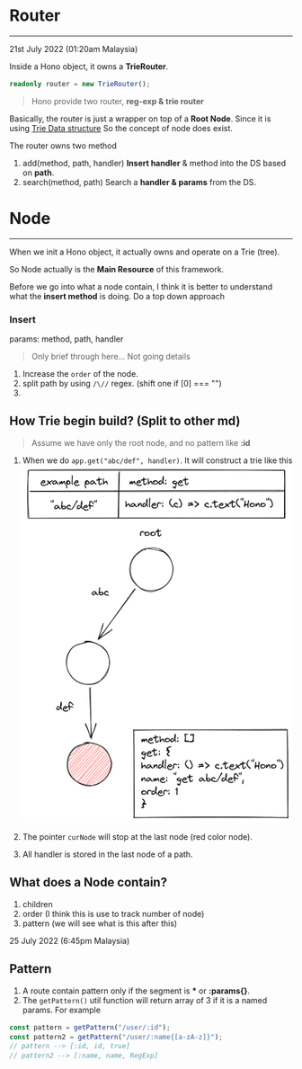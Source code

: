 # Router

---

21st July 2022 (01:20am Malaysia)

Inside a Hono object, it owns a **TrieRouter**.

```ts
readonly router = new TrieRouter();
```

> Hono provide two router, **reg-exp & trie router**

Basically, the router is just a wrapper on top of a **Root Node**. Since it is using [Trie Data structure](https://en.wikipedia.org/wiki/Trie#:~:text=In%20computer%20science%2C%20a%20trie,key%2C%20but%20by%20individual%20characters.) So the concept of node does exist.

The router owns two method

1. add(method, path, handler)
   **Insert handler** & method into the DS based on **path**.
2. search(method, path)
   Search a **handler & params** from the DS.

# Node

---

When we init a Hono object, it actually owns and operate on a Trie (tree).

So Node actually is the **Main Resource** of this framework.

Before we go into what a node contain, I think it is better to understand what the **insert method** is doing. Do a top down approach

### Insert

params: method, path, handler

> Only brief through here... Not going details

1. Increase the `order` of the node.
2. split path by using `/\//` regex. (shift one if [0] === "")
3.

## How Trie begin build? (Split to other md)

> Assume we have only the root node, and no pattern like **:id**

1. When we do `app.get("abc/def", handler)`. It will construct a trie like this
   ![buildTrie](./images/build_trie.png "build Trie")

2. The pointer `curNode` will stop at the last node (red color node).

3. All handler is stored in the last node of a path.

## What does a Node contain?

1. children
2. order (I think this is use to track number of node)
3. pattern (we will see what is this after this)

25 July 2022 (6:45pm Malaysia)

## Pattern

1. A route contain pattern only if the segment is **\*** or **:params{}**.
2. The `getPattern()` util function will return array of 3 if it is a named params. For example

```ts
const pattern = getPattern("/user/:id");
const pattern2 = getPattern("/user/:name{[a-zA-z]}");
// pattern --> [:id, id, true]
// pattern2 --> [:name, name, RegExp]
```
